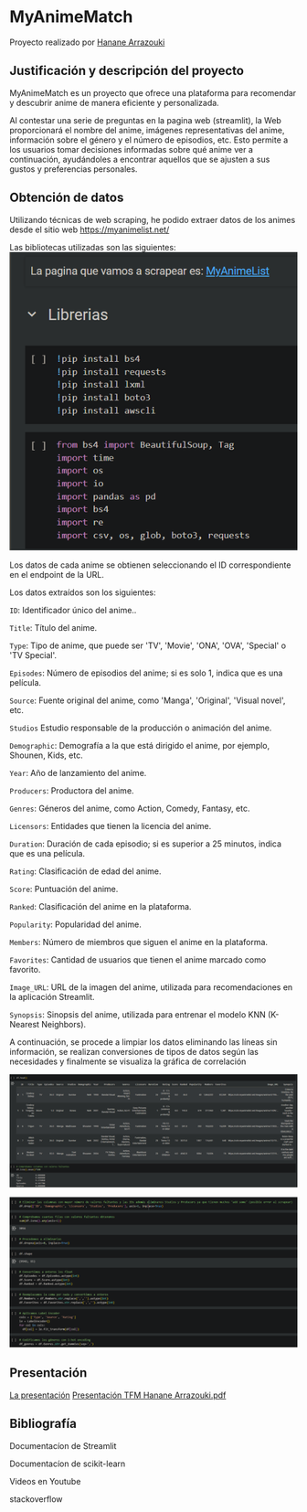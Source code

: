 # MyAnimeMatch

Proyecto realizado por [Hanane Arrazouki](https://github.com/HananeArrazouki)

## Justificación y descripción del proyecto
MyAnimeMatch es un proyecto que ofrece una plataforma para recomendar y descubrir anime de manera eficiente y personalizada.

Al contestar una serie de preguntas en la pagina web (streamlit), la Web proporcionará el nombre del anime, imágenes representativas del anime, información sobre el género y el número de episodios, etc. Esto permite a los usuarios tomar decisiones informadas sobre qué anime ver a continuación, ayudándoles a encontrar aquellos que se ajusten a sus gustos y preferencias personales.

## Obtención de datos

Utilizando técnicas de web scraping, he podido extraer datos de los animes desde el sitio web https://myanimelist.net/

Las bibliotecas utilizadas son las siguientes:
![alt text](image.png)

Los datos de cada anime se obtienen seleccionando el ID correspondiente en el endpoint de la URL.

Los datos extraídos son los siguientes:

`ID`: Identificador único del anime..

`Title`: Título del anime.

`Type`: Tipo de anime, que puede ser 'TV', 'Movie', 'ONA', 'OVA', 'Special' o 'TV Special'.

`Episodes`: Número de episodios del anime; si es solo 1, indica que es una película.

`Source`: Fuente original del anime, como 'Manga', 'Original', 'Visual novel', etc.

`Studios` Estudio responsable de la producción o animación del anime.

`Demographic`: Demografía a la que está dirigido el anime, por ejemplo, Shounen, Kids, etc.

`Year`: Año de lanzamiento del anime.

`Producers`: Productora del anime.

`Genres`: Géneros del anime, como Action, Comedy, Fantasy, etc.

`Licensors`: Entidades que tienen la licencia del anime.

`Duration`: Duración de cada episodio; si es superior a 25 minutos, indica que es una película.

`Rating`: Clasificación de edad del anime.

`Score`: Puntuación del anime.

`Ranked`: Clasificación del anime en la plataforma.

`Popularity`: Popularidad del anime.

`Members`: Número de miembros que siguen el anime en la plataforma.

`Favorites`: Cantidad de usuarios que tienen el anime marcado como favorito.

`Image_URL`: URL de la imagen del anime, utilizada para recomendaciones en la aplicación Streamlit.

`Synopsis`: Sinopsis del anime, utilizada para entrenar el modelo KNN (K-Nearest Neighbors).

A continuación, se procede a limpiar los datos eliminando las líneas sin información, se realizan conversiones de tipos de datos según las necesidades y finalmente se visualiza la gráfica de correlación

![alt text](image-1.png)

![alt text](image-2.png)


## Presentación

[La presentación](https://www.canva.com/design/DAGIVOO5QFs/wwoo1RgQG7jxfpS1VkpY4A/edit?utm_content=DAGIVOO5QFs&utm_campaign=designshare&utm_medium=link2&utm_source=sharebutton)
[Presentación TFM Hanane Arrazouki.pdf](https://github.com/user-attachments/files/15866532/Presentacion.TFM.Hanane.Arrazouki.pdf)

## Bibliografía

Documentacíon de Streamlit

Documentacíon de scikit-learn

Videos en Youtube

stackoverflow


